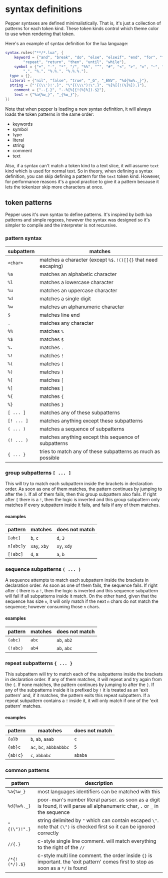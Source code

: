 <!-- {% raw %} -->

# syntax definitions
Pepper syntaxes are defined minimalistically. That is, it's just a collection of patterns for each token kind.
These token kinds control which theme color to use when rendering that token.

Here's an example of syntax definition for the lua language:

```lua
syntax.rules("**/*.lua", {
	keyword = {"and", "break", "do", "else", "elseif", "end", "for", "function", "if", "in", "local", "not", "or",
		"repeat", "return", "then", "until", "while"},
	symbol = {"+", "-", "*", "/", "%%", "^", "#", "<", ">", "=", "~", "%(", "%)", "%{", "%}", "%[", "%]", ";", ":",
		",", "%.", "%.%.", "%.%.%."},
  type = {},
  literal = {"nil", "false", "true", "_G", "_ENV", "%d{%w%._}"},
  string = {"'{(\\')!'.}", "\"{(\\\")!\".}", "%[%[{!(%]%]).}"},
	comment = {"--{.}", "--%[%[{!(%]%]).$}"},
	text = {"%a{%w_}", "_{%w_}"},
})
```

Note that when pepper is loading a new syntax definition, it will always loads the token patterns in the same order:
- keywords
- symbol
- type
- literal
- string
- comment
- text

Also, if a syntax can't match a token kind to a text slice, it will assume `text` kind which is used for normal text.
So in theory, when defining a syntax definition, you can skip defining a pattern for the `text` token kind. However,
for performance reasons it's a good practice to give it a pattern because it lets the tokenizer skip more characters at once.

## token patterns
Pepper uses it's own syntax to define patterns. It's inspired by both lua patterns and simple regexes, however the
syntax was designed so it's simpler to compile and the interpreter is not recursive.

### pattern syntax

| subpattern | matches |
| --- | --- |
| `<char>` | matches a character (except `%$.!()[]{}` that need escaping) |
| `%a` | matches an alphabetic character |
| `%l` | matches a lowercase character |
| `%u` | matches an uppercase character |
| `%d` | matches a single digit |
| `%w` | matches an alphanumeric character |
| `$` | matches line end |
| `.` | matches any character |
| `%%` | matches `%` |
| `%$` | matches `$` |
| `%.` | matches `.` |
| `%!` | matches `!` |
| `%(` | matches `(` |
| `%)` | matches `)` |
| `%[` | matches `[` |
| `%]` | matches `]` |
| `%{` | matches `{` |
| `%}` | matches `}` |
| `[ ... ]` | matches any of these subpatterns |
| `[! ... ]` | matches anything except these subpatterns |
| `( ... )` | matches a sequence of subpatterns |
| `(! ... )` | matches anything except this sequence of subpatterns |
| `{ ... }` | tries to match any of these subpatterns as much as possible |

### group subpatterns `[ ... ]`
This will try to match each subpattern inside the brackets in declaration order.
As soon as one of them matches, the pattern continues by jumping to after the `]`. If all of them fails, then
this group subpattern also fails. If right after `[` there is a `!`, then the logic is inverted and this group
subpattern only matches if every subpattern inside it fails, and fails if any of them matches.

#### examples

| pattern | matches | does not match |
| --- | --- | --- |
| `[abc]` | `b`, `c` | `d`, `3` |
| `x[abc]y` | `xay`, `xby` | `xy`, `xdy` |
| `[!abc]` | `d`, `8` | `a`, `b` |

### sequence subpatterns `( ... )`
A sequence attempts to match each subpattern inside the brackets in declaration order.
As soon as one of them fails, the sequence fails. If right after `(` there is a `!`, then the logic
is inverted and this sequence subpattern will fail if all subpatterns inside it match. On the other hand,
given that the sequence has size `n`, it will only match if the next `n` chars do not match the sequence;
however consuming those `n` chars.

#### examples

| pattern | matches | does not match |
| --- | --- | --- |
| `(abc)` | `abc` | `ab`, `ab2` |
| `(!abc)` | `ab4` | `ab`, `abc` |

### repeat subpatterns `{ ... }`
This subpattern will try to match each of the subpatterns inside the brackets in declaration order. If any
of them matches, it will repeat and try again from the `{`. If none matches, the pattern continues by jumping
to after the `}`. If any of the subpatterns inside it is prefixed by `!` it is treated as an 'exit pattern'
and, if it matches, the pattern exits this repeat subpattern. If a repeat subpattern contains a `!` inside it,
it will only match if one of the 'exit pattern' matches.

#### examples

| pattern | maatches | does not match |
| --- | --- | --- |
| `{a}b` | `b`, `ab`, `aaab` | `c` |
| `{ab}c` | `ac`, `bc`, `abbbabbbc` | `5` |
| `{ab!c}` | `c`, `abbabc` | `ababa` |

### common patterns

| pattern | description |
| --- | --- |
| `%a{%w_}` | most languages identifiers can be matched with this |
| `%d{%w%._}` | poor-man's number literal parser. as soon as a digit is found, it will parse all alphanumeric char, `.` or `_` in the sequence |
| `"{(\")!".}` | string delimited by `"` which can contain escaped `\"`. note that `(\")` is checked first so it can be ignored correctly |
| `//{.}` | c-style single line comment. will match everything to the right of the `//` |
| `/*{!(*/).$}` | c-style multi line comment. the order inside `{}` is important. the 'exit pattern' comes first to stop as soon as a `*/` is found |

<!-- {% endraw %} -->
